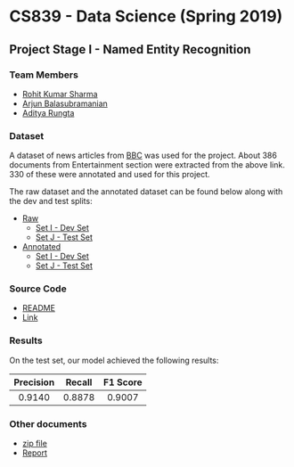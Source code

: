 # CS839 - Data Science (Spring 2019)
## Project Stage I - Named Entity Recognition

### Team Members
- [Rohit Kumar Sharma](mailto:rsharma@cs.wisc.edu)
- [Arjun Balasubramanian](mailto:balarjun@cs.wisc.edu)
- [Aditya Rungta](mailto:aditaker@cs.wisc.edu)

### Dataset
A dataset of news articles from [BBC](http://mlg.ucd.ie/datasets/bbc.html) was used for the project. About 386 documents from Entertainment section were extracted from the above link. 330 of these were annotated and used for this project.

The raw dataset and the annotated dataset can be found below along with the dev and test splits:
- [Raw](Part1-NER/raw-dataset/)
	- [Set I - Dev Set](Part1-NER/train_set)
	- [Set J - Test Set](Part1-NER/test_set)
- [Annotated](Part1-NER/dataset)
	- [Set I - Dev Set](Part1-NER/train_set_annotated)
	- [Set J - Test Set](Part1-NER/test_set_annotated)

### Source Code
- [README](Part1-NER/src/README)
- [Link](Part1-NER/src)

### Results
On the test set, our model achieved the following results:

| Precision | Recall | F1 Score |
| :---: | :---: | :---: |
| 0.9140 | 0.8878 | 0.9007 |


### Other documents
- [zip file](Part1-NER/ProjectStage1_LumenScience.zip)
- [Report](Part1-NER/report.html)
